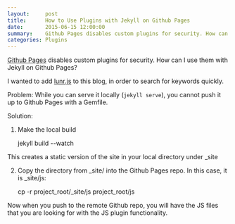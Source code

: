 ```yaml
---
layout:     post
title:      How to Use Plugins with Jekyll on Github Pages
date:       2015-06-15 12:00:00
summary:    Github Pages disables custom plugins for security. How can I use them with Jekyll on Github Pages?
categories: Plugins
---
```


[Github Pages](http://jekyllrb.com/docs/plugins/) disables custom plugins for security. How can I use them with Jekyll on Github Pages?

I wanted to add [lunr.js](https://github.com/slashdotdash/jekyll-lunr-js-search) to this blog, in order to search for keywords quickly.    

Problem:
While you can serve it locally (`jekyll serve`), you cannot push it up to Github Pages with a Gemfile.    

Solution:
1) Make the local build

    jekyll build --watch

This creates a static version of the site in your local directory under _site

2) Copy the directory from _site/ into the Github Pages repo. In this case, it is _site/js:

    cp -r project_root/_site/js project_root/js

Now when you push to the remote Github repo, you will have the JS files that you are looking for with the JS plugin functionality.



